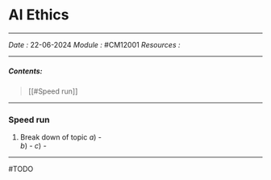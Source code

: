 # AI Ethics
---
*Date :* 22-06-2024
*Module :* #CM12001 
*Resources :*

---
##### Contents: 
 > [[#Speed run]]
> 
--- 
### Speed run 

1. Break down of topic 
	$a)$ -  
	$b)$ - 
	$c)$ - 
---
#TODO 

